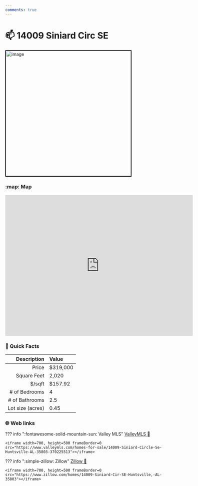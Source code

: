 ```yaml
---
comments: true
---
```


# 📫 14009 Siniard Circ SE

<img
    src="https://realestatedigital.propertiescdn.com/ListingImages/alnaris-p/images/0/0/21860646.jpg" 
    alt="image" 
    width="400" 
    style="border:2px solid black">

### :map: Map

<iframe src="https://www.google.com/maps/embed?pb=!1m18!1m12!1m3!1d3283.4563474198567!2d-86.53932742383223!3d34.6179063876501!2m3!1f0!2f0!3f0!3m2!1i1024!2i768!4f13.1!3m3!1m2!1s0x88620d9ee5083f27%3A0xa83f38cf97efebac!2s14009%20Siniard%20Cir%20SE%2C%20Huntsville%2C%20AL%2035803!5e0!3m2!1sen!2sus!4v1717081375963!5m2!1sen!2sus" width="600" height="450" style="border:0;" allowfullscreen="" loading="lazy" referrerpolicy="no-referrer-when-downgrade"></iframe>

### :open_file_folder: Quick Facts

| Description       | Value |
| ----------------: | :---- |
| Price             | $319,000 |
| Square Feet       | 2,020 |
| $/sqft            | $157.92 |
| # of Bedrooms     | 4 |
| # of Bathrooms    | 2.5 |
| Lot size (acres)  | 0.45 |

### :globe_with_meridians: Web links

??? info ":fontawesome-solid-mountain-sun:  Valley MLS"
    [ValleyMLS 	:link:](https://www.valleymls.com/homes-for-sale/14009-Siniard-Circle-Se-Huntsville-AL-35803-370225513)

    <iframe width=700, height=500 frameBorder=0 src="https://www.valleymls.com/homes-for-sale/14009-Siniard-Circle-Se-Huntsville-AL-35803-370225513"></iframe>

??? info ":simple-zillow:  Zillow"
    [Zillow :link:](https://www.zillow.com/homes/14009-Siniard-Cir-SE-Huntsville,-AL-35803)

    <iframe width=700, height=500 frameBorder=0 src="https://www.zillow.com/homes/14009-Siniard-Cir-SE-Huntsville,-AL-35803"></iframe>